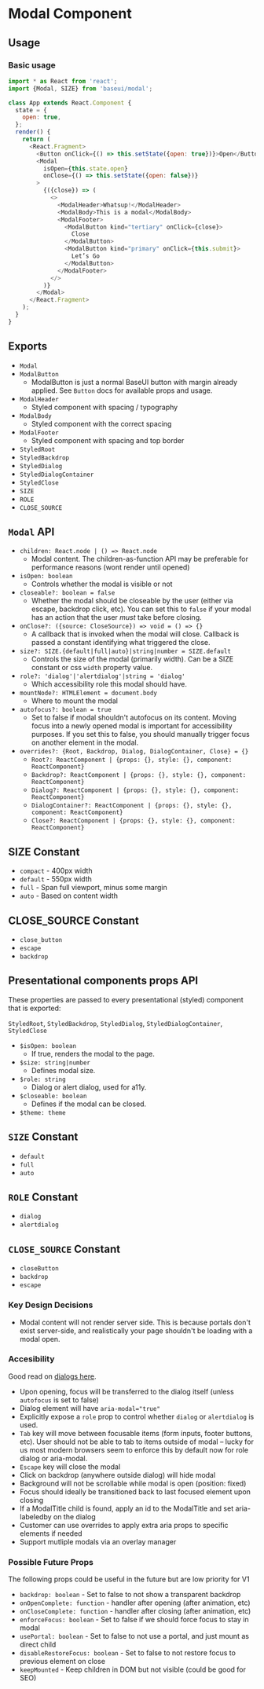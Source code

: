 # Modal Component

## Usage

### Basic usage

```javascript
import * as React from 'react';
import {Modal, SIZE} from 'baseui/modal';

class App extends React.Component {
  state = {
    open: true,
  };
  render() {
    return (
      <React.Fragment>
        <Button onClick={() => this.setState({open: true})}>Open</Button>
        <Modal
          isOpen={this.state.open}
          onClose={() => this.setState({open: false})}
        >
          {({close}) => (
            <>
              <ModalHeader>Whatsup!</ModalHeader>
              <ModalBody>This is a modal</ModalBody>
              <ModalFooter>
                <ModalButton kind="tertiary" onClick={close}>
                  Close
                </ModalButton>
                <ModalButton kind="primary" onClick={this.submit}>
                  Let’s Go
                </ModalButton>
              </ModalFooter>
            </>
          )}
        </Modal>
      </React.Fragment>
    );
  }
}
```

## Exports

* `Modal`
* `ModalButton`
  * ModalButton is just a normal BaseUI button with margin already applied. See `Button` docs for available props and usage.
* `ModalHeader`
  * Styled component with spacing / typography
* `ModalBody`
  * Styled component with the correct spacing
* `ModalFooter`
  * Styled component with spacing and top border
* `StyledRoot`
* `StyledBackdrop`
* `StyledDialog`
* `StyledDialogContainer`
* `StyledClose`
* `SIZE`
* `ROLE`
* `CLOSE_SOURCE`

## `Modal` API

* `children: React.node | () => React.node`
  * Modal content. The children-as-function API may be preferable for performance reasons (wont render until opened)
* `isOpen: boolean`
  * Controls whether the modal is visible or not
* `closeable?: boolean = false`
  * Whether the modal should be closeable by the user (either via escape, backdrop click, etc). You can set this to `false` if your modal has an action that the user _must_ take before closing.
* `onClose?: ({source: CloseSource}) => void = () => {}`
  * A callback that is invoked when the modal will close. Callback is passed a constant identifying what triggered the close.
* `size?: SIZE.{default|full|auto}|string|number = SIZE.default`
  * Controls the size of the modal (primarily width). Can be a SIZE constant or css `width` property value.
* `role?: 'dialog'|'alertdialog'|string = 'dialog'`
  * Which accessibility role this modal should have.
* `mountNode?: HTMLElement = document.body`
  * Where to mount the modal
* `autofocus?: boolean = true`
  * Set to false if modal shouldn't autofocus on its content. Moving focus into a newly opened modal is important for accessibility purposes. If you set this to false, you should manually trigger focus on another element in the modal.
* `overrides?: {Root, Backdrop, Dialog, DialogContainer, Close} = {}`
  * `Root?: ReactComponent | {props: {}, style: {}, component: ReactComponent}`
  * `Backdrop?: ReactComponent | {props: {}, style: {}, component: ReactComponent}`
  * `Dialog?: ReactComponent | {props: {}, style: {}, component: ReactComponent}`
  * `DialogContainer?: ReactComponent | {props: {}, style: {}, component: ReactComponent}`
  * `Close?: ReactComponent | {props: {}, style: {}, component: ReactComponent}`

## SIZE Constant

* `compact` - 400px width
* `default` - 550px width
* `full` - Span full viewport, minus some margin
* `auto` - Based on content width

## CLOSE_SOURCE Constant

* `close_button`
* `escape`
* `backdrop`

## Presentational components props API

These properties are passed to every presentational (styled) component that is exported:

`StyledRoot`, `StyledBackdrop`, `StyledDialog`, `StyledDialogContainer`, `StyledClose`

* `$isOpen: boolean`
  * If true, renders the modal to the page.
* `$size: string|number`
  * Defines modal size.
* `$role: string`
  * Dialog or alert dialog, used for a11y.
* `$closeable: boolean`
  * Defines if the modal can be closed.
* `$theme: theme`

## `SIZE` Constant

* `default`
* `full`
* `auto`

## `ROLE` Constant

* `dialog`
* `alertdialog`

## `CLOSE_SOURCE` Constant

* `closeButton`
* `backdrop`
* `escape`

### Key Design Decisions

* Modal content will not render server side. This is because portals don't exist server-side, and realistically your page shouldn't be loading with a modal open.

### Accesibility

Good read on [dialogs here](https://www.w3.org/TR/wai-aria-practices/examples/dialog-modal/dialog.html).

* Upon opening, focus will be transferred to the dialog itself (unless `autofocus` is set to false)
* Dialog element will have `aria-modal="true"`
* Explicitly expose a `role` prop to control whether `dialog` or `alertdialog` is used.
* `Tab` key will move between focusable items (form inputs, footer buttons, etc). User should not be able to tab to items outside of modal – lucky for us most modern browsers seem to enforce this by default now for role dialog or aria-modal.
* `Escape` key will close the modal
* Click on backdrop (anywhere outside dialog) will hide modal
* Background will not be scrollable while modal is open (position: fixed)
* Focus should ideally be transitioned back to last focused element upon closing
* If a ModalTitle child is found, apply an id to the ModalTitle and set aria-labeledby on the dialog
* Customer can use overrides to apply extra aria props to specific elements if needed
* Support mutliple modals via an overlay manager

### Possible Future Props

The following props could be useful in the future but are low priority for V1

* `backdrop: boolean` - Set to false to not show a transparent backdrop
* `onOpenComplete: function` - handler after opening (after animation, etc)
* `onCloseComplete: function` - handler after closing (after animation, etc)
* `enforceFocus: boolean` - Set to false if we should force focus to stay in modal
* `usePortal: boolean` - Set to false to not use a portal, and just mount as direct child
* `disableRestoreFocus: boolean` - Set to false to not restore focus to previous element on close
* `keepMounted` - Keep children in DOM but not visible (could be good for SEO)

